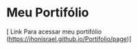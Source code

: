 <h1> Meu Portifólio </h1>

[ Link Para acessar meu portifólio (https://jhonisrael.github.io/Portifolio/page)]